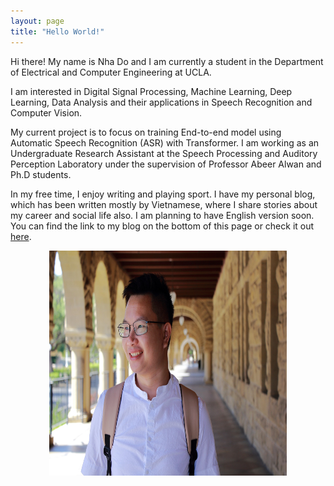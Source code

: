 ```yaml
---
layout: page
title: "Hello World!"
---
```


Hi there! My name is Nha Do and I am currently a student in the Department of Electrical and Computer Engineering at UCLA.

I am interested in Digital Signal Processing, Machine Learning, Deep Learning, Data Analysis and their applications in Speech Recognition and Computer Vision.

My current project is to focus on training End-to-end model using Automatic Speech Recognition (ASR) with Transformer. I am working as an Undergraduate Research Assistant at the Speech Processing and Auditory Perception Laboratory under the supervision of Professor Abeer Alwan and Ph.D students.

In my free time, I enjoy writing and playing sport. I have my personal blog, which has been written mostly by Vietnamese, where I share stories about my career and social life also. I am planning to have English version soon. You can find the link to my blog on the bottom of this page or check it out [here](https://nhavtdo.wordpress.com/).

<p align="center">
<img src="images/Avatar.jpg" width="380" height="360">
</p>
